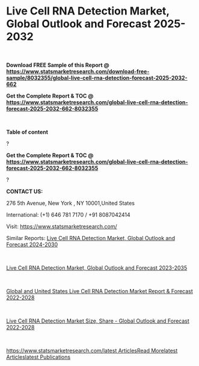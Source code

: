 <h1>Live Cell RNA Detection Market, Global Outlook and Forecast 2025-2032</h1><br/><p><strong>Download FREE Sample of this Report @ <a href="https://www.statsmarketresearch.com/download-free-sample/8032355/global-live-cell-rna-detection-forecast-2025-2032-662">https://www.statsmarketresearch.com/download-free-sample/8032355/global-live-cell-rna-detection-forecast-2025-2032-662</a></strong></p>
 
 
 
 <div><b>Get the Complete Report & TOC @ <a href="https://www.statsmarketresearch.com/global-live-cell-rna-detection-forecast-2025-2032-662-8032355">https://www.statsmarketresearch.com/global-live-cell-rna-detection-forecast-2025-2032-662-8032355</a></b></div>
 
 
 
 <p><br />
 
 <b>Table of content</b></p>
 
 
 
 <p>? </p>
 
 
 
 <div><b>Get the Complete Report & TOC @ <a href="https://www.statsmarketresearch.com/global-live-cell-rna-detection-forecast-2025-2032-662-8032355">https://www.statsmarketresearch.com/global-live-cell-rna-detection-forecast-2025-2032-662-8032355</a></b></div>
 
 
 
 <p>? </p>
 
 
 
 <p><b>CONTACT US:</b><br />
 
 276 5th Avenue, New York , NY 10001,United States<br />
 
 International: (+1) 646 781 7170 / +91 8087042414<br />
 
 Visit: <a href="https://www.statsmarketresearch.com/">https://www.statsmarketresearch.com/</a><br />
 
 Similar Reports: <a href="https://www.statsmarketresearch.com/global-live-cell-rna-detection-forecast-2025-2032-662-8032355">Live Cell RNA Detection Market, Global Outlook and Forecast 2024-2030</a><br />
 
 <br />
 
 <a href="https://www.statsmarketresearch.com/global-live-cell-rna-detection-forecast-2025-2032-662-8032355">Live Cell RNA Detection Market, Global Outlook and Forecast 2023-2035</a><br />
 
 <br />
 
 <a href="https://www.statsmarketresearch.com/global-live-cell-rna-detection-forecast-2025-2032-662-8032355">Global and United States Live Cell RNA Detection Market Report & Forecast 2022-2028</a><br />
 
 <br />
 
 <a href="https://www.statsmarketresearch.com/global-live-cell-rna-detection-forecast-2025-2032-662-8032355">Live Cell RNA Detection Market Size, Share - Global Outlook and Forecast 2022-2028</a><br />
 
 <br />
 
 <a href="https://gyeongbokgung.com">https://www.statsmarketresearch.com/</a><a href="https://hallyeomaritime.com">latest Articles</a><a href="https://jingwansa.com">Read More</a><a href="https://nguoiviet.jp/">latest Articles</a><a href="https://www.intelmarketresearch.com/">latest Publications</a></p>